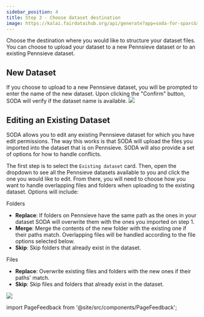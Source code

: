 ```yaml
---
sidebar_position: 4
title: Step 3 - Choose dataset destination
image: https://kalai.fairdataihub.org/api/generate?app=soda-for-sparc&title=Step%203%20-%20Structure%20dataset%20files&description=Prepare%20Dataset&org=fairdataihub
---
```


Choose the destination where you would like to structure your dataset files. You can choose to upload your dataset to a new Pennsieve dataset or to an existing Pennsieve dataset.

## New Dataset

If you choose to upload to a new Pennsieve dataset, you will be prompted to enter the name of the new dataset. Upon clicking the "Confirm" button, SODA will verify if the dataset name is available.
![](/img/UploadData3.png)

## Editing an Existing Dataset

SODA allows you to edit any existing Pennsieve dataset for which you have edit permissions. The way this works is
that SODA will upload the files you imported into the dataset that is on Pennsieve. SODA will also provide a set
of options for how to handle conflicts.

The first step is to select the `Existing dataset` card. Then, open the dropdown to see all the Pennsieve datasets available to you and click the one you would like to edit. From there, you will need to choose how you want to handle overlapping files and folders when uploading to the existing dataset. Options will include:

Folders

- **Replace**: If folders on Pennsieve have the same path as the ones in your dataset SODA will overwrite them with the ones you imported on step 1.
- **Merge**: Merge the contents of the new folder with the existing one if their paths match. Overlapping files will be handled according to the file options selected below.
- **Skip**: Skip folders that already exist in the dataset.

Files

- **Replace**: Overwrite existing files and folders with the new ones if their paths' match.
- **Skip**: Skip files and folders that already exist in the dataset.

![](/img/merge-existing-UD.png)

import PageFeedback from '@site/src/components/PageFeedback';

<PageFeedback />
